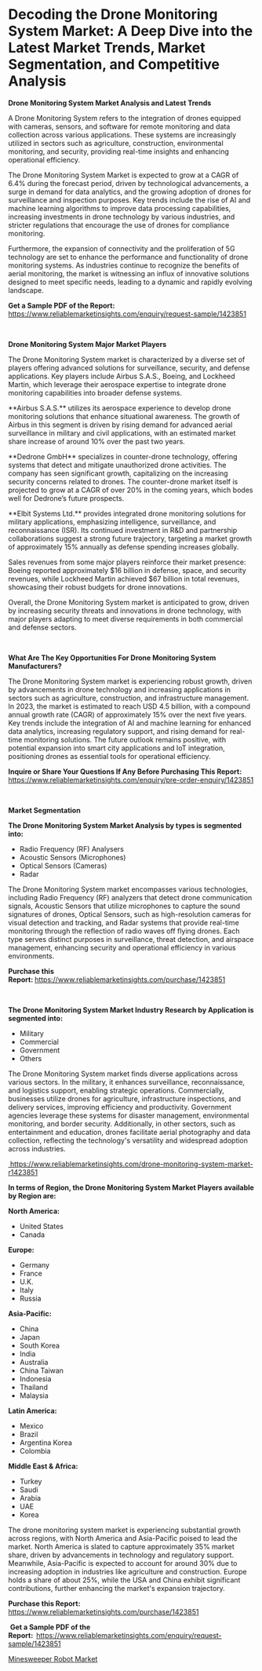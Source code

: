 <p><h1>Decoding the Drone Monitoring System Market: A Deep Dive into the Latest Market Trends, Market Segmentation, and Competitive Analysis</h1></p><p><strong>Drone Monitoring System Market Analysis and Latest Trends</strong></p>
<p><p>A Drone Monitoring System refers to the integration of drones equipped with cameras, sensors, and software for remote monitoring and data collection across various applications. These systems are increasingly utilized in sectors such as agriculture, construction, environmental monitoring, and security, providing real-time insights and enhancing operational efficiency.</p><p>The Drone Monitoring System Market is expected to grow at a CAGR of 6.4% during the forecast period, driven by technological advancements, a surge in demand for data analytics, and the growing adoption of drones for surveillance and inspection purposes. Key trends include the rise of AI and machine learning algorithms to improve data processing capabilities, increasing investments in drone technology by various industries, and stricter regulations that encourage the use of drones for compliance monitoring. </p><p>Furthermore, the expansion of connectivity and the proliferation of 5G technology are set to enhance the performance and functionality of drone monitoring systems. As industries continue to recognize the benefits of aerial monitoring, the market is witnessing an influx of innovative solutions designed to meet specific needs, leading to a dynamic and rapidly evolving landscape.</p></p>
<p><strong>Get a Sample PDF of the Report:&nbsp;</strong> <a href="https://www.reliablemarketinsights.com/enquiry/request-sample/1423851?utm_campaign=2771&utm_medium=2&utm_source=Github&utm_content=ia&utm_term=22022025&utm_id=drone-monitoring-system">https://www.reliablemarketinsights.com/enquiry/request-sample/1423851</a></p>
<p>&nbsp;</p>
<p><strong>Drone Monitoring System Major Market Players</strong></p>
<p><p>The Drone Monitoring System market is characterized by a diverse set of players offering advanced solutions for surveillance, security, and defense applications. Key players include Airbus S.A.S., Boeing, and Lockheed Martin, which leverage their aerospace expertise to integrate drone monitoring capabilities into broader defense systems. </p><p>**Airbus S.A.S.** utilizes its aerospace experience to develop drone monitoring solutions that enhance situational awareness. The growth of Airbus in this segment is driven by rising demand for advanced aerial surveillance in military and civil applications, with an estimated market share increase of around 10% over the past two years.</p><p>**Dedrone GmbH** specializes in counter-drone technology, offering systems that detect and mitigate unauthorized drone activities. The company has seen significant growth, capitalizing on the increasing security concerns related to drones. The counter-drone market itself is projected to grow at a CAGR of over 20% in the coming years, which bodes well for Dedrone’s future prospects.</p><p>**Elbit Systems Ltd.** provides integrated drone monitoring solutions for military applications, emphasizing intelligence, surveillance, and reconnaissance (ISR). Its continued investment in R&D and partnership collaborations suggest a strong future trajectory, targeting a market growth of approximately 15% annually as defense spending increases globally.</p><p>Sales revenues from some major players reinforce their market presence: Boeing reported approximately $16 billion in defense, space, and security revenues, while Lockheed Martin achieved $67 billion in total revenues, showcasing their robust budgets for drone innovations.</p><p>Overall, the Drone Monitoring System market is anticipated to grow, driven by increasing security threats and innovations in drone technology, with major players adapting to meet diverse requirements in both commercial and defense sectors.</p></p>
<p>&nbsp;</p>
<p><strong>What Are The Key Opportunities For Drone Monitoring System Manufacturers?</strong></p>
<p><p>The Drone Monitoring System market is experiencing robust growth, driven by advancements in drone technology and increasing applications in sectors such as agriculture, construction, and infrastructure management. In 2023, the market is estimated to reach USD 4.5 billion, with a compound annual growth rate (CAGR) of approximately 15% over the next five years. Key trends include the integration of AI and machine learning for enhanced data analytics, increasing regulatory support, and rising demand for real-time monitoring solutions. The future outlook remains positive, with potential expansion into smart city applications and IoT integration, positioning drones as essential tools for operational efficiency.</p></p>
<p><strong>Inquire or Share Your Questions If Any Before Purchasing This Report:</strong> <a href="https://www.reliablemarketinsights.com/enquiry/pre-order-enquiry/1423851?utm_campaign=2771&utm_medium=2&utm_source=Github&utm_content=ia&utm_term=22022025&utm_id=drone-monitoring-system">https://www.reliablemarketinsights.com/enquiry/pre-order-enquiry/1423851</a></p>
<p>&nbsp;</p>
<p><strong>Market Segmentation</strong></p>
<p><strong>The Drone Monitoring System Market Analysis by types is segmented into:</strong></p>
<p><ul><li>Radio Frequency (RF) Analysers</li><li>Acoustic Sensors (Microphones)</li><li>Optical Sensors (Cameras)</li><li>Radar</li></ul></p>
<p><p>The Drone Monitoring System market encompasses various technologies, including Radio Frequency (RF) analyzers that detect drone communication signals, Acoustic Sensors that utilize microphones to capture the sound signatures of drones, Optical Sensors, such as high-resolution cameras for visual detection and tracking, and Radar systems that provide real-time monitoring through the reflection of radio waves off flying drones. Each type serves distinct purposes in surveillance, threat detection, and airspace management, enhancing security and operational efficiency in various environments.</p></p>
<p><strong>Purchase this Report:&nbsp;</strong><a href="https://www.reliablemarketinsights.com/purchase/1423851?utm_campaign=2771&utm_medium=2&utm_source=Github&utm_content=ia&utm_term=22022025&utm_id=drone-monitoring-system">https://www.reliablemarketinsights.com/purchase/1423851</a></p>
<p>&nbsp;</p>
<p><strong>The Drone Monitoring System Market Industry Research by Application is segmented into:</strong></p>
<p><ul><li>Military</li><li>Commercial</li><li>Government</li><li>Others</li></ul></p>
<p><p>The Drone Monitoring System market finds diverse applications across various sectors. In the military, it enhances surveillance, reconnaissance, and logistics support, enabling strategic operations. Commercially, businesses utilize drones for agriculture, infrastructure inspections, and delivery services, improving efficiency and productivity. Government agencies leverage these systems for disaster management, environmental monitoring, and border security. Additionally, in other sectors, such as entertainment and education, drones facilitate aerial photography and data collection, reflecting the technology's versatility and widespread adoption across industries.</p></p>
<p><a href="https://www.reliablemarketinsights.com/drone-monitoring-system-market-r1423851?utm_campaign=2771&utm_medium=2&utm_source=Github&utm_content=ia&utm_term=22022025&utm_id=drone-monitoring-system">&nbsp;https://www.reliablemarketinsights.com/drone-monitoring-system-market-r1423851</a></p>
<p><strong>In terms of Region, the Drone Monitoring System Market Players available by Region are:</strong></p>
<p>
    <p> <strong> North America: </strong>
        <ul>
            <li>United States</li>
            <li>Canada</li>
        </ul>
        </p> 
    <p> <strong> Europe: </strong>
        <ul>
            <li>Germany</li>
            <li>France</li>
            <li>U.K.</li>
            <li>Italy</li>
            <li>Russia</li>
        </ul>
        </p> 
    <p> <strong> Asia-Pacific: </strong>
        <ul>
            <li>China</li>
            <li>Japan</li>
            <li>South Korea</li>
            <li>India</li>
            <li>Australia</li>
            <li>China Taiwan</li>
            <li>Indonesia</li>
            <li>Thailand</li>
            <li>Malaysia</li>
        </ul>
        </p> 
    <p> <strong> Latin America: </strong>
        <ul>
            <li>Mexico</li>
            <li>Brazil</li>
            <li>Argentina Korea</li>
            <li>Colombia</li>
        </ul>
        </p> 
    <p> <strong> Middle East & Africa: </strong>
        <ul>
            <li>Turkey</li>
            <li>Saudi</li>
            <li>Arabia</li>
            <li>UAE</li>
            <li>Korea</li>
        </ul>
    </p>
    </p>
<p><p>The drone monitoring system market is experiencing substantial growth across regions, with North America and Asia-Pacific poised to lead the market. North America is slated to capture approximately 35% market share, driven by advancements in technology and regulatory support. Meanwhile, Asia-Pacific is expected to account for around 30% due to increasing adoption in industries like agriculture and construction. Europe holds a share of about 25%, while the USA and China exhibit significant contributions, further enhancing the market's expansion trajectory.</p></p>
<p><strong>Purchase this Report: </strong><a href="https://www.reliablemarketinsights.com/purchase/1423851?utm_campaign=2771&utm_medium=2&utm_source=Github&utm_content=ia&utm_term=22022025&utm_id=drone-monitoring-system">https://www.reliablemarketinsights.com/purchase/1423851</a></p>
<p>&nbsp;<strong>Get a Sample PDF of the Report:&nbsp;&nbsp;</strong><a href="https://www.reliablemarketinsights.com/enquiry/request-sample/1423851?utm_campaign=2771&utm_medium=2&utm_source=Github&utm_content=ia&utm_term=22022025&utm_id=drone-monitoring-system">https://www.reliablemarketinsights.com/enquiry/request-sample/1423851</a></p>
<p><strong></strong></p>
<p><p><a href="https://github.com/amoakuolaopa/Market-Research-Report-List-1/blob/main/minesweeper-robot-market.md?utm_campaign=2771&utm_medium=2&utm_source=Github&utm_content=ia&utm_term=22022025&utm_id=drone-monitoring-system">Minesweeper Robot Market</a></p></p>